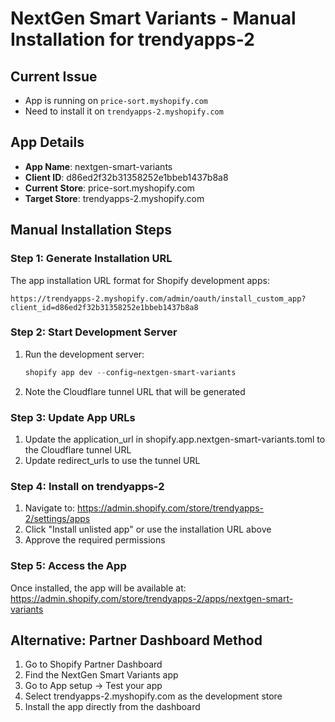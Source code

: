 # NextGen Smart Variants - Manual Installation for trendyapps-2

## Current Issue
- App is running on `price-sort.myshopify.com`
- Need to install it on `trendyapps-2.myshopify.com`

## App Details
- **App Name**: nextgen-smart-variants
- **Client ID**: d86ed2f32b31358252e1bbeb1437b8a8
- **Current Store**: price-sort.myshopify.com
- **Target Store**: trendyapps-2.myshopify.com

## Manual Installation Steps

### Step 1: Generate Installation URL
The app installation URL format for Shopify development apps:
```
https://trendyapps-2.myshopify.com/admin/oauth/install_custom_app?client_id=d86ed2f32b31358252e1bbeb1437b8a8
```

### Step 2: Start Development Server
1. Run the development server:
   ```powershell
   shopify app dev --config=nextgen-smart-variants
   ```

2. Note the Cloudflare tunnel URL that will be generated

### Step 3: Update App URLs
1. Update the application_url in shopify.app.nextgen-smart-variants.toml to the Cloudflare tunnel URL
2. Update redirect_urls to use the tunnel URL

### Step 4: Install on trendyapps-2
1. Navigate to: https://admin.shopify.com/store/trendyapps-2/settings/apps
2. Click "Install unlisted app" or use the installation URL above
3. Approve the required permissions

### Step 5: Access the App
Once installed, the app will be available at:
https://admin.shopify.com/store/trendyapps-2/apps/nextgen-smart-variants

## Alternative: Partner Dashboard Method

1. Go to Shopify Partner Dashboard
2. Find the NextGen Smart Variants app
3. Go to App setup → Test your app
4. Select trendyapps-2.myshopify.com as the development store
5. Install the app directly from the dashboard